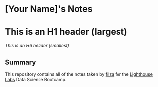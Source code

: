 # [Your Name]'s Notes
# This is an H1 header (largest)
###### This is an H6 header (smallest)
## Summary 

This repository contains all of the notes taken by [filza](https://github.com/filxy) for the [Lighthouse Labs](https://www.lighthouselabs.ca/) Data Science Bootcamp.
